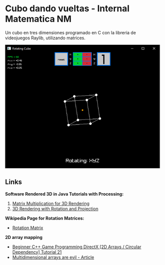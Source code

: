 # Cubo dando vueltas - Internal Matematica NM
Un cubo en tres dimensiones programado en C con la libreria de videojuegos Raylib, utilizando matrices.

![CUBE](data/cube.png)

## Links

**Software Rendered 3D in Java Tutorials with Processing:**
1. [Matrix Multiplication for 3D Rendering](https://www.youtube.com/watch?v=tzsgS19RRc8)
2. [3D Rendering with Rotation and Projection](https://www.youtube.com/watch?v=p4Iz0XJY-Qk)

**Wikipedia Page for Rotation Matrices:**
- [Rotation Matrix](https://en.wikipedia.org/wiki/Rotation_matrix)

**2D array mapping**
- [Beginner C++ Game Programming DirectX [2D Arrays / Circular Dependency] Tutorial 21](https://www.youtube.com/watch?v=Zbw58vTotok&ab_channel=ChiliTomatoNoodle)
- [Multidimensional arrays are evil - Article](http://www.cplusplus.com/forum/articles/17108/)